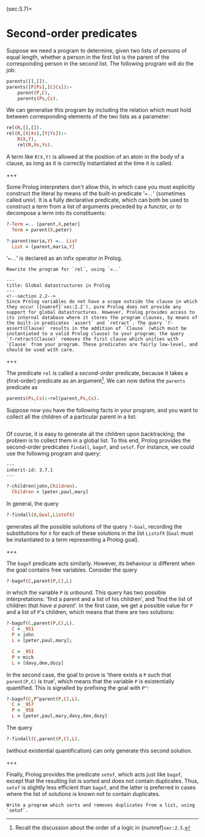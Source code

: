 <!--H3: Section 3.7-->
(sec:3.7)=
# Second-order predicates #

Suppose we need a program to determine, given two lists of persons of equal length, whether a person in the first list is the parent of the corresponding person in the second list. The following program will do the job:
```Prolog
parents([],[]).
parents([P|Ps],[C|Cs]):-
    parent(P,C),
    parents(Ps,Cs).
```
We can generalise this program by including the relation which must hold between corresponding elements of the two lists as a parameter:
```Prolog
rel(R,[],[]).
rel(R,[X|Xs],[Y|Ys]):-
    R(X,Y),
    rel(R,Xs,Ys).
```
A term like `R(X,Y)` is allowed at the position of an atom in the body of a clause, as long as it is correctly instantiated at the time it is called.

+++

Some Prolog interpreters don't allow this, in which case you must explicitly construct the literal by means of the built-in predicate '`=..`' (sometimes called *univ*). It is a fully declarative predicate, which can both be used to construct a term from a list of arguments preceded by a functor, or to decompose a term into its constituents:
```Prolog
?-Term =.. [parent,X,peter]
  Term = parent(X,peter)

?-parent(maria,Y) =.. List
  List = [parent,maria,Y]
```
'`=..`' is declared as an infix operator in Prolog.

```{exercise} ex:3.14
Rewrite the program for `rel`, using `=..`
```

```{infobox}
---
title: Global datastructures in Prolog
---
<!--section 2.2-->
Since Prolog variables do not have a scope outside the clause in which they occur ({numref}`sec:2.2`), pure Prolog does not provide any support for global datastructures. However, Prolog provides access to its internal database where it stores the program clauses, by means of the built-in predicates `assert` and `retract`. The query `?-assert(Clause)` results in the addition of `Clause` (which must be instantiated to a valid Prolog clause) to your program; the query `?‑retract(Clause)` removes the first clause which unifies with `Clause` from your program. These predicates are fairly low-level, and should be used with care.
```

+++

The predicate `rel` is called a *second-order* predicate, because it takes a (first-order) predicate as an argument[^11]. We can now define the `parents` predicate as
```Prolog
parents(Ps,Cs):-rel(parent,Ps,Cs).
```
Suppose now you have the following facts in your program, and you want to collect all the children of a particular parent in a list:
```{swish} 3.7.1
```
Of course, it is easy to generate all the children upon backtracking; the problem is to collect them in a global list. To this end, Prolog provides the second-order predicates `findall`, `bagof`, and `setof`. For instance, we could use the following program and query:
```{swish} 3.7.2
---
inherit-id: 3.7.1
---
```
```Prolog
?-children(john,Children).
  Children = [peter,paul,mary]
```
In general, the query
```Prolog
?-findall(X,Goal,ListofX)
```
generates all the possible solutions of the query `?‑Goal`, recording the substitutions for `X` for each of these solutions in the list `ListofX` (`Goal` must be instantiated to a term representing a Prolog goal).

+++

The `bagof` predicate acts similarly. However, its behaviour is different when the goal contains free variables. Consider the query
```Prolog
?-bagof(C,parent(P,C),L)
```
in which the variable `P` is unbound. This query has two possible interpretations: 'find a parent and a list of his children', and 'find the list of children *that have a parent*'. In the first case, we get a possible value for `P` and a list of `P`'s children, which means that there are two solutions:
```Prolog
?-bagof(C,parent(P,C),L).
  C = _951
  P = john
  L = [peter,paul,mary];

  C = _951
  P = mick
  L = [davy,dee,dozy]
```
In the second case, the goal to prove is 'there exists a `P` such that `parent(P,C)` is true', which means that the variable `P` is existentially quantified. This is signalled by prefixing the goal with `P^`:
```Prolog
?-bagof(C,P^parent(P,C),L).
  C = _957
  P = _958
  L = [peter,paul,mary,davy,dee,dozy]
```
The query
```Prolog
?-findall(C,parent(P,C),L).
```
(without existential quantification) can only generate this second solution.

+++

Finally, Prolog provides the predicate `setof`, which acts just like `bagof`, except that the resulting list is sorted and does not contain duplicates. Thus, `setof` is slightly less efficient than `bagof`, and the latter is preferred in cases where the list of solutions is known not to contain duplicates.

```{exercise} ex:3.15
Write a program which sorts and removes duplicates from a list, using `setof`.
```

<!--section 2.5-->
[^11]: Recall the discussion about the order of a logic in {numref}`sec:2.5`.
